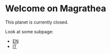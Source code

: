 # Welcome on Magrathea

This planet is currently closed.

Look at some subpage:

* [EN](/magrathea/greatpicture)
* [IT](https://docs.google.com/a/softecspa.it/document/d/1qIPWtNfcP17qLEVLfgwVeZau79pocIKUcXfIUZcXhbk/edit#)



